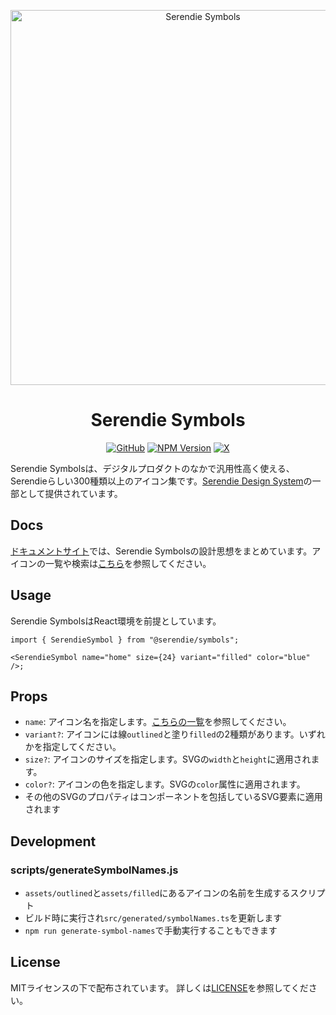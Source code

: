 <p align='center'>
  <picture>
    <source srcset='https://github.com/user-attachments/assets/32affc17-886d-4306-8223-31b793e33e82' media="(prefers-color-scheme: dark)" width='600px'/>
    <img src='https://github.com/user-attachments/assets/0dbd3005-c4a6-4a0e-8133-8ff5a3018380' alt="Serendie Symbols" title="Serendie Symbols" width='600px'/>
  </picture>
</p>

<h1 align='center'>Serendie Symbols</h1>

<div align='center'>
  
[![GitHub](https://img.shields.io/github/license/serendie/serendie-symbols?style=flat)](https://github.com/serendie/serendie-symbols/blob/main/LICENSE)
[![NPM Version](https://img.shields.io/npm/v/%40serendie%2Fsymbols)](https://www.npmjs.com/package/@serendie/symbols)
[![X](https://img.shields.io/twitter/follow/SerendieDesign)](https://x.com/SerendieDesign/)

</div>

Serendie Symbolsは、デジタルプロダクトのなかで汎用性高く使える、Serendieらしい300種類以上のアイコン集です。[Serendie Design System](https://serendie.design/)の一部として提供されています。

## Docs

[ドキュメントサイト](https://serendie.design/foundations/icon/)では、Serendie Symbolsの設計思想をまとめています。アイコンの一覧や検索は[こちら](https://serendie.design/foundations/icon-list/)を参照してください。

## Usage

Serendie SymbolsはReact環境を前提としています。

```tsx
import { SerendieSymbol } from "@serendie/symbols";

<SerendieSymbol name="home" size={24} variant="filled" color="blue" />;
```

## Props

- `name`: アイコン名を指定します。[こちらの一覧](https://serendie.design/foundations/icon-list/)を参照してください。
- `variant?`: アイコンには線`outlined`と塗り`filled`の2種類があります。いずれかを指定してください。
- `size?`: アイコンのサイズを指定します。SVGの`width`と`height`に適用されます。
- `color?`: アイコンの色を指定します。SVGの`color`属性に適用されます。
- その他のSVGのプロパティはコンポーネントを包括しているSVG要素に適用されます

## Development

### scripts/generateSymbolNames.js

- `assets/outlined`と`assets/filled`にあるアイコンの名前を生成するスクリプト
- ビルド時に実行され`src/generated/symbolNames.ts`を更新します
- `npm run generate-symbol-names`で手動実行することもできます

## License

MITライセンスの下で配布されています。 詳しくは[LICENSE](/LICENSE)を参照してください。
